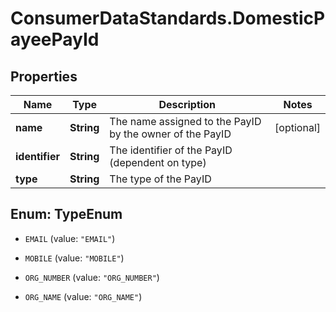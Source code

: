 # ConsumerDataStandards.DomesticPayeePayId

## Properties
Name | Type | Description | Notes
------------ | ------------- | ------------- | -------------
**name** | **String** | The name assigned to the PayID by the owner of the PayID | [optional] 
**identifier** | **String** | The identifier of the PayID (dependent on type) | 
**type** | **String** | The type of the PayID | 


<a name="TypeEnum"></a>
## Enum: TypeEnum


* `EMAIL` (value: `"EMAIL"`)

* `MOBILE` (value: `"MOBILE"`)

* `ORG_NUMBER` (value: `"ORG_NUMBER"`)

* `ORG_NAME` (value: `"ORG_NAME"`)




